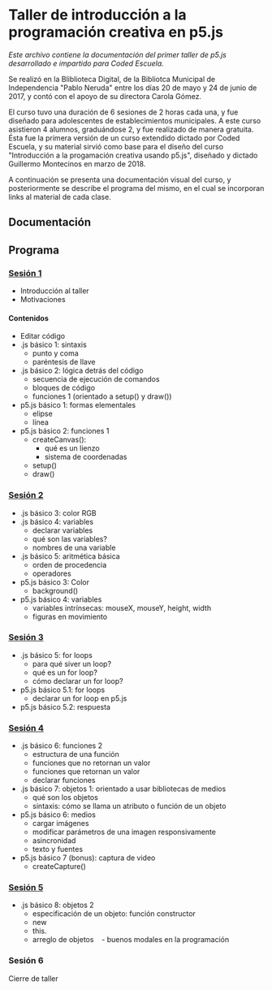 # Taller de introducción a la programación creativa en p5.js
*Este archivo contiene la documentación del primer taller de p5.js desarrollado e impartido para Coded Escuela.*

Se realizó en la Bliblioteca Digital, de la Bibliotca Municipal de Independencia "Pablo Neruda" entre los días 20 de mayo y 24 de junio de 2017, y contó con el apoyo de su directora Carola Gómez.

El curso tuvo una duración de 6 sesiones de 2 horas cada una, y fue diseñado para adolescentes de establecimientos municipales. A este curso asistieron 4 alumnos, graduándose 2, y fue realizado de manera gratuita. Ésta fue la primera versión de un curso extendido dictado por Coded Escuela, y su material sirvió como base para el diseño del curso "Introducción a la progamación creativa usando p5.js", diseñado y dictado Guillermo Montecinos en marzo de 2018.

A continuación se presenta una documentación visual del curso, y posteriormente se describe el programa del mismo, en el cual se incorporan links al material de cada clase.

## Documentación

## Programa
### [Sesión 1](http://codedescuela.cl/taller1-intro-programacion-creativa-p5js-2017-05/sesiones/sesion_1/slides/#/)

  - Introducción al taller
  - Motivaciones

#### Contenidos

  - Editar código
  - .js básico 1: sintaxis
    - punto y coma
    - paréntesis de llave
  - .js básico 2: lógica detrás del código
    - secuencia de ejecución de comandos
    - bloques de código
    - funciones 1 (orientado a setup() y draw())
  - p5.js básico 1: formas elementales
    - elipse
    - línea
  - p5.js básico 2: funciones 1
    - createCanvas():
      - qué es un lienzo
      - sistema de coordenadas
    - setup()
    - draw()

### [Sesión 2](http://codedescuela.cl/taller1-intro-programacion-creativa-p5js-2017-05/sesiones/sesion_2/slides/#/)

  - .js básico 3: color RGB
  - .js básico 4: variables
    - declarar variables
    - qué son las variables?
    - nombres de una variable
  - .js básico 5: aritmética básica
    - orden de procedencia
    - operadores
  - p5.js básico 3: Color
    - background()
  - p5.js básico 4: variables
    - variables intrínsecas: mouseX, mouseY, height, width
    - figuras en movimiento

### [Sesión 3](http://codedescuela.cl/taller1-intro-programacion-creativa-p5js-2017-05/sesiones/sesion_3/slides/#/)

  - .js básico 5: for loops
    - para qué siver un loop?
    - qué es un for loop?
    - cómo declarar un for loop?
  - p5.js básico 5.1: for loops
    - declarar un for loop en p5.js
  - p5.js básico 5.2: respuesta

### [Sesión 4](http://codedescuela.cl/taller1-intro-programacion-creativa-p5js-2017-05/sesiones/sesion_4/slides/#/)

  - .js básico 6: funciones 2
    - estructura de una función
    - funciones que no retornan un valor
    - funciones que retornan un valor
    - declarar funciones
  - .js básico 7: objetos 1: orientado a usar bibliotecas de medios
    - qué son los objetos
    - sintaxis: cómo se llama un atributo o función de un objeto
  - p5.js básico 6: medios
    - cargar imágenes
    - modificar parámetros de una imagen responsivamente
    - asincronidad
    - texto y fuentes
  - p5.js básico 7 (bonus): captura de video
    - createCapture()

### [Sesión 5](http://codedescuela.cl/taller1-intro-programacion-creativa-p5js-2017-05/sesiones/sesion_5/slides/#/)

  - .js básico 8: objetos 2
    - especificación de un objeto: función constructor
    - new
    - this.
    - arreglo de objetos
    - buenos modales en la programación

### Sesión 6
Cierre de taller
